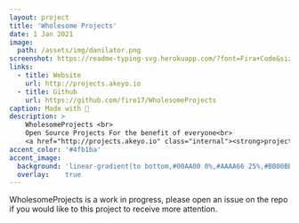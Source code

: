 ```yaml
---
layout: project
title: 'Wholesome Projects'
date: 1 Jan 2021
image:  
  path: /assets/img/danilator.png
screenshot: https://readme-typing-svg.herokuapp.com/?font=Fira+Code&size=20&duration=3000&pause=1&color=DA31F7&background=000000&multiline=true&repeat=false&random=false&width=240&height=800&lines=WholesomeProjects
links:
  - title: Website
    url: http://projects.akeyo.io
  - title: Github
    url: https://github.com/fire17/WholesomeProjects
caption: Made with 💚
description: >
    WholesomeProjects <br>
    Open Source Projects For the benefit of everyone<br>
    <a href="http://projects.akeyo.io" class="internal"><strong>projects.akeyo.io</strong></a>
accent_color: '#4fb1ba'
accent_image:
  background: 'linear-gradient(to bottom,#00AA00 0%,#AAAA66 25%,#BB00BB 50%,#3c929e 70%,#ffffff 100%)'
  overlay:    true
---
```


WholesomeProjects is a work in progress, please open an issue on the repo if you would like to this project to receive more attention.
<!-- <a href="http://danilator.wholesome.garden" class="internal"><strong>Danilator.Wholesome.Garden</strong></a> -->
